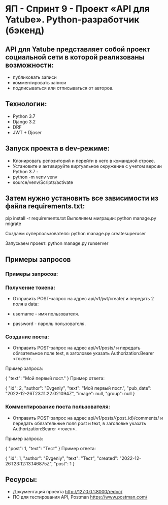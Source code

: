 # ЯП - Спринт 9 - Проект «API для Yatube». Python-разработчик (бэкенд) 


## API для Yatube представляет собой проект социальной сети в которой реализованы возможности:

- публиковать записи
- комментировать записи
- подписываться или отписываться от авторов.


## Технологии:

- Python 3.7
- Django 3.2 
- DRF
- JWT + Djoser 


## Запуск проекта в dev-режиме:

- Клонировать репозиторий и перейти в него в командной строке.
- Установите и активируйте виртуальное окружение c учетом версии Python 3.7 :
- python -m venv venv
- source/venv/Scripts/activate


## Затем нужно установить все зависимости из файла requirements.txt:

pip install -r requirements.txt
Выполняем миграции:
python manage.py migrate

Создаем суперпользователя:
python manage.py createsuperuser

Запускаем проект:
python manage.py runserver


## Примеры запросов
### Примеры запросов:
### Получение токена:

- Отправить POST-запрос на адрес api/v1/jwt/create/ и передать 2 поля в data:

- username - имя пользователя.
- password - пароль пользователя.

### Создание поста:

- Отправить POST-запрос на адрес api/v1/posts/ и передать обязательное поле text, в заголовке указать Authorization:Bearer <токен>.

Пример запроса:

{
  "text": "Мой первый пост."
}
Пример ответа:

{
  "id": 2,
  "author": "Evgeniy",
  "text": "Мой первый пост.",
  "pub_date": "2022-12-26T23:11:22.021094Z",
  "image": null,
  "group": null
}

### Комментирование поста пользователя:

- Отправить POST-запрос на адрес api/v1/posts/{post_id}/comments/ и передать обязательные поля post и text, в заголовке указать Authorization:Bearer <токен>.

Пример запроса:

{
  "post": 1,
  "text": "Тест"
}
Пример ответа:

{
  "id": 1,
  "author": "Evgeniy",
  "text": "Тест",
  "created": "2022-12-26T23:12:13.146875Z",
  "post": 1
}

## Ресурсы:

- Документация проекта
http://127.0.0.1:8000/redoc/
- ПО для тестирования API, Postman
https://www.postman.com/
